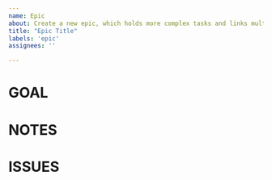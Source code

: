 ```yaml
---
name: Epic
about: Create a new epic, which holds more complex tasks and links multiple issues.
title: "Epic Title"
labels: 'epic'
assignees: ''

---
```


# GOAL

<A short desc of the goal to achieve>

# NOTES

<Important additional information>

# ISSUES

<Link the issues using a checkbox list, and # references>

